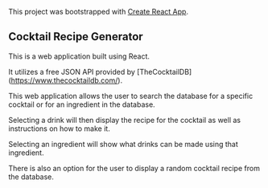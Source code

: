 This project was bootstrapped with [Create React App](https://github.com/facebook/create-react-app).

## Cocktail Recipe Generator

This is a web application built using React. 

It utilizes a free JSON API provided by [TheCocktailDB] (https://www.thecocktaildb.com/).

This web application allows the user to search the database for a specific cocktail or for an ingredient in the database. 

Selecting a drink will then display the recipe for the cocktail as well as instructions on how to make it.

Selecting an ingredient will show what drinks can be made using that ingredient.

There is also an option for the user to display a random cocktail recipe from the database.
